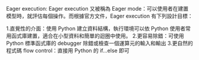 Eager execution:
Eager execution 又被稱為 Eager mode：可以使用者在建置模型時，就評估每個操作。而根據官方文件，Eager execution 有下列設計目標：

1.直覺性的介面：使用 Python 建立資料結構，執行環境可以依 Python 使用者常用函式庫建置，適合在小型資料和簡單的迴圈中使用。
2.更容易除錯：可使用 Python 標準函式庫的 debugger 除錯或檢查一個運算元的輸入和輸出
3.更自然的程式碼 flow control：直接用 Python 的 if...else 即可
